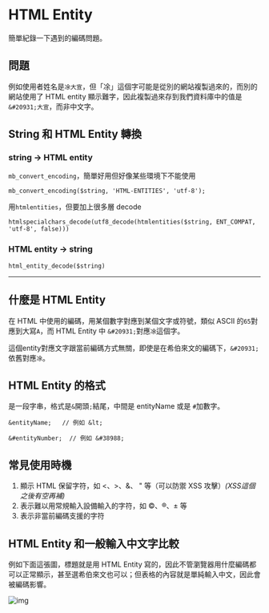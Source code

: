 # HTML Entity

簡單紀錄一下遇到的編碼問題。



## 問題

例如使用者姓名是`凃大宣`，但「凃」這個字可能是從別的網站複製過來的，而別的網站使用了 HTML entity 顯示難字，因此複製過來存到我們資料庫中的值是`&#20931;大宣`，而非中文字。



## String 和 HTML Entity 轉換

### string -> HTML entity

`mb_convert_encoding`，簡單好用但好像某些環境下不能使用

```
mb_convert_encoding($string, 'HTML-ENTITIES', 'utf-8');
```

用`htmlentities`，但要加上很多層 decode

```
htmlspecialchars_decode(utf8_decode(htmlentities($string, ENT_COMPAT, 'utf-8', false)))
```



### HTML entity -> string

```
html_entity_decode($string)
```





---



## 什麼是 HTML Entity 

在 HTML 中使用的編碼，用某個數字對應到某個文字或符號，類似 ASCII 的`65`對應到大寫`A`，而 HTML Entity 中 `&#20931;`對應`凃`這個字。

這個entity對應文字跟當前編碼方式無關，即使是在希伯來文的編碼下，`&#20931;`依舊對應`凃`。





## HTML Entity 的格式

是一段字串，格式是`&`開頭`;`結尾，中間是 entityName 或是 `#`加數字。

```
&entityName;   // 例如 &lt;
```

```
&#entityNumber;  // 例如 &#38988;
```





## 常見使用時機

1. 顯示 HTML 保留字符，如 <、>、&、 " 等（可以防禦 XSS 攻擊）*(XSS這個之後有空再補)*
2. 表示難以用常規輸入設備輸入的字符，如 ©、®、± 等
3. 表示非當前編碼支援的字符





## HTML Entity 和一般輸入中文字比較

例如下面這張圖，標題就是用 HTML Entity 寫的，因此不管瀏覽器用什麼編碼都可以正常顯示，甚至選希伯來文也可以；但表格的內容就是單純輸入中文，因此會被編碼影響。

![img](https://6.share.photo.xuite.net/tolarku/16987de/1585902/1094092016_l.jpg)

